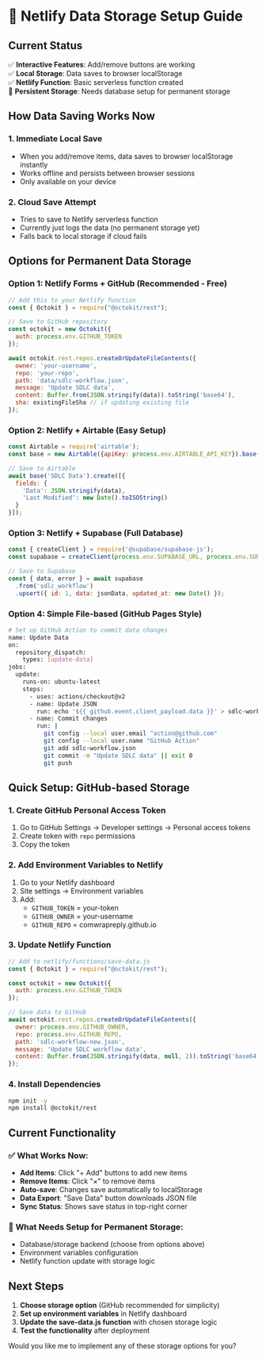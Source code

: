 # 💾 Netlify Data Storage Setup Guide

## Current Status
✅ **Interactive Features**: Add/remove buttons are working  
✅ **Local Storage**: Data saves to browser localStorage  
✅ **Netlify Function**: Basic serverless function created  
🔄 **Persistent Storage**: Needs database setup for permanent storage  

## How Data Saving Works Now

### 1. **Immediate Local Save**
- When you add/remove items, data saves to browser localStorage instantly
- Works offline and persists between browser sessions
- Only available on your device

### 2. **Cloud Save Attempt**
- Tries to save to Netlify serverless function
- Currently just logs the data (no permanent storage yet)
- Falls back to local storage if cloud fails

## Options for Permanent Data Storage

### Option 1: **Netlify Forms + GitHub** (Recommended - Free)
```javascript
// Add this to your Netlify function
const { Octokit } = require("@octokit/rest");

// Save to GitHub repository
const octokit = new Octokit({
  auth: process.env.GITHUB_TOKEN
});

await octokit.rest.repos.createOrUpdateFileContents({
  owner: 'your-username',
  repo: 'your-repo',
  path: 'data/sdlc-workflow.json',
  message: 'Update SDLC data',
  content: Buffer.from(JSON.stringify(data)).toString('base64'),
  sha: existingFileSha // if updating existing file
});
```

### Option 2: **Netlify + Airtable** (Easy Setup)
```javascript
const Airtable = require('airtable');
const base = new Airtable({apiKey: process.env.AIRTABLE_API_KEY}).base('your-base-id');

// Save to Airtable
await base('SDLC Data').create([{
  fields: {
    'Data': JSON.stringify(data),
    'Last Modified': new Date().toISOString()
  }
}]);
```

### Option 3: **Netlify + Supabase** (Full Database)
```javascript
const { createClient } = require('@supabase/supabase-js');
const supabase = createClient(process.env.SUPABASE_URL, process.env.SUPABASE_ANON_KEY);

// Save to Supabase
const { data, error } = await supabase
  .from('sdlc_workflow')
  .upsert({ id: 1, data: jsonData, updated_at: new Date() });
```

### Option 4: **Simple File-based** (GitHub Pages Style)
```bash
# Set up GitHub Action to commit data changes
name: Update Data
on:
  repository_dispatch:
    types: [update-data]
jobs:
  update:
    runs-on: ubuntu-latest
    steps:
      - uses: actions/checkout@v2
      - name: Update JSON
        run: echo '${{ github.event.client_payload.data }}' > sdlc-workflow.json
      - name: Commit changes
        run: |
          git config --local user.email "action@github.com"
          git config --local user.name "GitHub Action"
          git add sdlc-workflow.json
          git commit -m "Update SDLC data" || exit 0
          git push
```

## Quick Setup: GitHub-based Storage

### 1. **Create GitHub Personal Access Token**
1. Go to GitHub Settings → Developer settings → Personal access tokens
2. Create token with `repo` permissions
3. Copy the token

### 2. **Add Environment Variables to Netlify**
1. Go to your Netlify dashboard
2. Site settings → Environment variables
3. Add:
   - `GITHUB_TOKEN` = your-token
   - `GITHUB_OWNER` = your-username
   - `GITHUB_REPO` = comwrapreply.github.io

### 3. **Update Netlify Function**
```javascript
// Add to netlify/functions/save-data.js
const { Octokit } = require("@octokit/rest");

const octokit = new Octokit({
  auth: process.env.GITHUB_TOKEN
});

// Save data to GitHub
await octokit.rest.repos.createOrUpdateFileContents({
  owner: process.env.GITHUB_OWNER,
  repo: process.env.GITHUB_REPO,
  path: 'sdlc-workflow-new.json',
  message: 'Update SDLC workflow data',
  content: Buffer.from(JSON.stringify(data, null, 2)).toString('base64')
});
```

### 4. **Install Dependencies**
```bash
npm init -y
npm install @octokit/rest
```

## Current Functionality

### ✅ **What Works Now:**
- **Add Items**: Click "+ Add" buttons to add new items
- **Remove Items**: Click "×" to remove items
- **Auto-save**: Changes save automatically to localStorage
- **Data Export**: "Save Data" button downloads JSON file
- **Sync Status**: Shows save status in top-right corner

### 🔄 **What Needs Setup for Permanent Storage:**
- Database/storage backend (choose from options above)
- Environment variables configuration
- Netlify function update with storage logic

## Next Steps

1. **Choose storage option** (GitHub recommended for simplicity)
2. **Set up environment variables** in Netlify dashboard
3. **Update the save-data.js function** with chosen storage logic
4. **Test the functionality** after deployment

Would you like me to implement any of these storage options for you?
